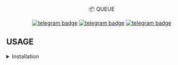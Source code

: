 <p align="center">
    📦 <a href="https://pypi.org/project/Queus" style="text-decoration:none;">QUEUE</a>
</p>

<p align="center">
   <a href="https://telegram.me/Space_x_bots"><img src="https://img.shields.io/badge/Sᴘᴀᴄᴇ 𝕩 ʙᴏᴛꜱ-30302f?style=flat&logo=telegram" alt="telegram badge"/></a>
   <a href="https://telegram.me/clinton_abraham"><img src="https://img.shields.io/badge/Cʟɪɴᴛᴏɴ Aʙʀᴀʜᴀᴍ-30302f?style=flat&logo=telegram" alt="telegram badge"/></a>
   <a href="https://telegram.me/sources_codes"><img src="https://img.shields.io/badge/Sᴏᴜʀᴄᴇ ᴄᴏᴅᴇꜱ-30302f?style=flat&logo=telegram" alt="telegram badge"/></a>
</p>

## USAGE
<details>
    <summary>Installation</summary>

```bash
pip install queuS
```
